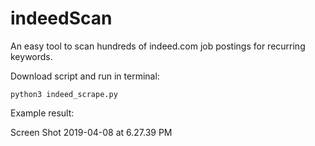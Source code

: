 # indeedScan
An easy tool to scan hundreds of indeed.com job postings for recurring keywords.

Download script and run in terminal:

```python3 indeed_scrape.py```

Example result:


Screen Shot 2019-04-08 at 6.27.39 PM
